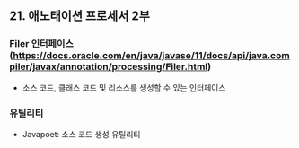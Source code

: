 ## 21. 애노태이션 프로세서 2부


### Filer 인터페이스(https://docs.oracle.com/en/java/javase/11/docs/api/java.compiler/javax/annotation/processing/Filer.html)
+ 소스 코드, 클래스 코드 및 리소스를 생성할 수 있는 인터페이스

### 유틸리티
+ Javapoet: 소스 코드 생성 유틸리티













